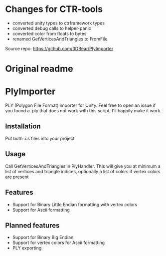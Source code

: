 # Changes for CTR-tools
- converted unity types to ctrframework types
- converted debug calls to helper-panic
- converted color from floats to bytes
- renamed GetVerticesAndTriangles to FromFile

Source repo: https://github.com/3DBear/PlyImporter

# Original readme

# PlyImporter
PLY (Polygon File Format) importer for Unity.
Feel free to open an issue if you found a .ply that does not work with this script, I'll happily make it work.

## Installation
Put both .cs files into your project

## Usage
Call GetVerticesAndTriangles in PlyHandler. This will give you at minimum a list of vertices and triangle indices, optionally a list of colors if vertex colors are present

## Features

- Support for Binary Little Endian formatting with vertex colors
- Support for Ascii formatting

## Planned features

- Support for Binary Big Endian
- Support for vertex colors for Ascii formatting
- PLY exporting